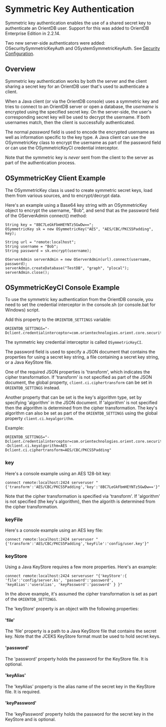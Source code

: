 
# Symmetric Key Authentication
Symmetric key authentication enables the use of a shared secret key to authenticate an OrientDB user.  Support for this was added to OrientDB Enterprise Edition in 2.2.14.

Two new server-side authenticators were added: OSecuritySymmetricKeyAuth and OSystemSymmetricKeyAuth.  See [Security Configuration](Security-Config.md).

## Overview
Symmetric key authentication works by both the server and the client sharing a secret key for an OrientDB user that's used to authenticate a client.

When a Java client (or via the OrientDB console) uses a symmetric key and tries to connect to an OrientDB server or open a database, the *username* is encrypted using the specified secret key.  On the server-side, the user's corresponding secret key will be used to decrypt the username.  If both usernames match, then the client is successfully authenticated.

The normal *password* field is used to encode the encrypted username as well as information specific to the key type.  A Java client can use the OSymmetricKey class to encrypt the username as part of the password field or can use the OSymmetricKeyCI credential interceptor.

Note that the symmetric key is *never* sent from the client to the server as part of the authentication process.

## OSymmetricKey Client Example
The OSymmetricKey class is used to create symmetric secret keys, load them from various sources, and to encrypt/decrypt data.

Here's an example using a Base64 key string with an OSymmetricKey object to encrypt the username, "Bob", and send that as the password field of the OServerAdmin connect() method:

```
String key = "8BC7LeGkFbmHEYNTz5GwDw==";
OSymmetricKey sk = new OSymmetricKey("AES", "AES/CBC/PKCS5Padding", key);

String url = "remote:localhost";
String username = "Bob";
String password = sk.encrypt(username);

OServerAdmin serverAdmin = new OServerAdmin(url).connect(username, password);
serverAdmin.createDatabase("TestDB", "graph", "plocal");
serverAdmin.close();
```

## OSymmetricKeyCI Console Example
To use the symmetric key authentication from the OrientDB console, you need to set the credential interceptor in the console.sh (or console.bat for Windows) script.

Add this property to the `ORIENTDB_SETTINGS` variable:
```
ORIENTDB_SETTINGS="-Dclient.credentialinterceptor=com.orientechnologies.orient.core.security.symmetrickey.OSymmetricKeyCI"
```

The symmetric key credential interceptor is called `OSymmetricKeyCI`.

The password field is used to specify a JSON document that contains the properties for using a secret key string, a file containing a secret key string, or a Java KeyStore file.

One of the required JSON properties is 'transform', which indicates the cipher transformation.  If 'transform' is not specified as part of the JSON document, the global property, `client.ci.ciphertransform` can be set in `ORIENTDB_SETTINGS` instead.

Another property that can be set is the key's algorithm type, set by specifying 'algorithm' in the JSON document.  If 'algorithm' is not specified then the algorithm is determined from the cipher transformation.  The key's algorithm can also be set as part of the `ORIENTDB_SETTINGS` using the global property `client.ci.keyalgorithm`.

Example:
```
ORIENTDB_SETTINGS="-Dclient.credentialinterceptor=com.orientechnologies.orient.core.security.symmetrickey.OSymmetricKeyCI -Dclient.ci.keyalgorithm=AES -Dclient.ci.ciphertransform=AES/CBC/PKCS5Padding"
```

### key
Here's a console example using an AES 128-bit key:
```
connect remote:localhost:2424 serveruser "{'transform':'AES/CBC/PKCS5Padding','key':'8BC7LeGkFbmHEYNTz5GwDw=='}"
```
Note that the cipher transformation is specified via 'transform'.  If 'algorithm' is not specified (the key's algorithm), then the algorith is determined from the cipher transformation.

### keyFile
Here's a console example using an AES key file:
```
connect remote:localhost:2424 serveruser "{'transform':'AES/CBC/PKCS5Padding','keyFile':'config/user.key'}"
```

### keyStore
Using a Java KeyStore requires a few more properties.  Here's an example:
```
connect remote:localhost:2424 serveruser "{'keyStore':{ 'file':'config/server.ks', 'password':'password', 'keyAlias':'useralias', 'keyPassword':'password' } }"
```
In the above example, it's assumed the cipher transformation is set as part of the `ORIENTDB_SETTINGS`.

The 'keyStore' property is an object with the following properties:
#### 'file'
The 'file' property is a path to a Java KeyStore file that contains the secret key. Note that the JCEKS KeyStore format must be used to hold secret keys.

#### 'password'
The 'password' property holds the password for the KeyStore file. It is optional.

#### 'keyAlias'
The 'keyAlias' property is the alias name of the secret key in the KeyStore file. It is required.

#### 'keyPassword'
The 'keyPassword' property holds the password for the secret key in the KeyStore and is optional.

